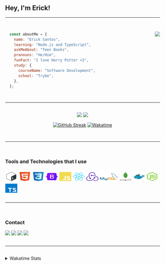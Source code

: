 ## Hey, I'm Erick!

---
</br>
<div align="center">
  <img height="200px" align="right" style="margin-left:30px;" src="https://media.tumblr.com/tumblr_m4vjobYRbG1qj3ir1.gif" />
  <div align="left" style="display: inline_block" markdown="1">
    
```js
  const aboutMe = {
    name: "Erick Santos",
    learning: "Node.js and TypeScript",
    askMeAbout: "Teen Books",
    pronouns: "He/Him",
    funFact: "I love Harry Potter <3",
    study: {
      courseName: "Software Development",
      school: "Trybe",
    },
  };
```
    
  </div>
</div>
</br>

---

</br>
<div align="center">
  <img height="180em" src="https://github-readme-stats.vercel.app/api?username=erick-ol&show_icons=true&theme=dracula&include_all_commits=true&count_private=true&icon_color=2FC18C&title_color=2FC18C&bg_color=1A1D21"/>
  <img height="180em" src="https://github-readme-stats.vercel.app/api/top-langs/?username=erick-ol&layout=compact&langs_count=7&theme=dracula&title_color=2FC18C&bg_color=1A1D21"/>
      
  [![GitHub Streak](https://github-readme-streak-stats.herokuapp.com/?user=erick-ol&theme=dark&fire=2FC18C&ring=2FC18C&background=1A1D21&currStreakLabel=2FC18C)](https://git.io/streak-stats)
  [![Wakatime](https://github-readme-stats.vercel.app/api/wakatime?username=erick_ol&layout=compact&theme=dracula&title_color=2FC18C&bg_color=1A1D21)](https://wakatime.com/@erick_ol)
      
</div>
</br>

---

</br>

### Tools and Technologies that I use

<div>
  <img align="center" alt="bash" height="30" width="40" src="https://raw.githubusercontent.com/devicons/devicon/master/icons/bash/bash-original.svg">
  <img align="center" alt="HTML" height="30" width="40" src="https://raw.githubusercontent.com/devicons/devicon/master/icons/html5/html5-original.svg">
  <img align="center" alt="CSS" height="30" width="40" src="https://raw.githubusercontent.com/devicons/devicon/master/icons/css3/css3-original.svg">
  <img align="center" alt="bootstrap" height="30" width="40" src="https://raw.githubusercontent.com/devicons/devicon/master/icons/bootstrap/bootstrap-original.svg">
  <img align="center" alt="Js" height="30" width="40" src="https://raw.githubusercontent.com/devicons/devicon/master/icons/javascript/javascript-plain.svg">
  <img align="center" alt="React" height="30" width="40" src="https://raw.githubusercontent.com/devicons/devicon/master/icons/react/react-original.svg">
  <img align="center" alt="redux" height="30" width="40" src="https://raw.githubusercontent.com/devicons/devicon/master/icons/redux/redux-original.svg">
  <img align="center" alt="mysql" height="45" width="60" src="https://raw.githubusercontent.com/devicons/devicon/master/icons/mysql/mysql-original-wordmark.svg">
  <img align="center" alt="mongodb" height="30" width="40" src="https://raw.githubusercontent.com/devicons/devicon/master/icons/mongodb/mongodb-original-wordmark.svg">
  <img align="center" alt="Docker" height="30" width="40" src="https://raw.githubusercontent.com/devicons/devicon/master/icons/docker/docker-original.svg">
  <img align="center" alt="Node.js" height="30" width="40" src="https://raw.githubusercontent.com/devicons/devicon/master/icons/nodejs/nodejs-original.svg">
  <img align="center" alt="TypeScript.js" height="30" width="40" src="https://raw.githubusercontent.com/devicons/devicon/master/icons/typescript/typescript-original.svg">
</div>
</br>

---

</br>

### Contact

<div>
  <a href="https://www.linkedin.com/in/erickosantos/" target="_blank"><img src="https://img.shields.io/badge/-LinkedIn-%230077B5?style=for-the-badge&logo=linkedin&logoColor=white" target="_blank"></a> 
  <a href = "mailto:erickosantos.dev@gmail.com"><img src="https://img.shields.io/badge/-Gmail-%23333?style=for-the-badge&logo=gmail&logoColor=white" target="_blank"></a>
  <a href="https://instagram.com/rick.ods" target="_blank"><img src="https://img.shields.io/badge/-Instagram-%23E4405F?style=for-the-badge&logo=instagram&logoColor=white" target="_blank"></a>
 <a href="https://discord.com/users/692041528415223898" target="_blank"><img src="https://img.shields.io/badge/Discord-7289DA?style=for-the-badge&logo=discord&logoColor=white" target="_blank"></a> 
  
</div>
</br>

---

</br>

<details>
  <summary>Wakatime Stats</summary>
<br>
      
<!--START_SECTION:waka-->
![Code Time](http://img.shields.io/badge/Code%20Time-265%20hrs%2033%20mins-blue)

![Profile Views](http://img.shields.io/badge/Profile%20Views-10-blue)

**🐱 My GitHub Data** 

> 🏆 295 Contributions in the Year 2022
 > 
> 📦 220.5 kB Used in GitHub's Storage 
 > 
> 💼 Opted to Hire
 > 
> 📜 46 Public Repositories 
 > 
> 🔑 3 Private Repositories  
 > 
**I'm an Early 🐤** 

```text
🌞 Morning    25 commits     ░░░░░░░░░░░░░░░░░░░░░░░░░   2.81% 
🌆 Daytime    454 commits    ████████████░░░░░░░░░░░░░   51.07% 
🌃 Evening    400 commits    ███████████░░░░░░░░░░░░░░   44.99% 
🌙 Night      10 commits     ░░░░░░░░░░░░░░░░░░░░░░░░░   1.12%

```
📅 **I'm Most Productive on Monday** 

```text
Monday       238 commits    ██████░░░░░░░░░░░░░░░░░░░   26.77% 
Tuesday      195 commits    █████░░░░░░░░░░░░░░░░░░░░   21.93% 
Wednesday    164 commits    ████░░░░░░░░░░░░░░░░░░░░░   18.45% 
Thursday     114 commits    ███░░░░░░░░░░░░░░░░░░░░░░   12.82% 
Friday       62 commits     █░░░░░░░░░░░░░░░░░░░░░░░░   6.97% 
Saturday     56 commits     █░░░░░░░░░░░░░░░░░░░░░░░░   6.3% 
Sunday       60 commits     █░░░░░░░░░░░░░░░░░░░░░░░░   6.75%

```


📊 **This Week I Spent My Time On** 

```text
⌚︎ Time Zone: America/Sao_Paulo

💬 Programming Languages: 
JavaScript               27 hrs 59 mins      ████████████████████████░   97.0% 
CSS                      37 mins             ░░░░░░░░░░░░░░░░░░░░░░░░░   2.19% 
JSON                     13 mins             ░░░░░░░░░░░░░░░░░░░░░░░░░   0.76% 
HTML                     0 secs              ░░░░░░░░░░░░░░░░░░░░░░░░░   0.02% 
Markdown                 0 secs              ░░░░░░░░░░░░░░░░░░░░░░░░░   0.01%

🔥 Editors: 
VS Code                  28 hrs 51 mins      █████████████████████████   100.0%

🐱‍💻 Projects: 
sd-014-c-project-delivery14 hrs 57 mins      █████████████░░░░░░░░░░░░   51.86% 
trivia-react             13 hrs 53 mins      ████████████░░░░░░░░░░░░░   48.14%

💻 Operating System: 
Windows                  19 hrs 20 mins      ████████████████░░░░░░░░░   67.04% 
Linux                    9 hrs 30 mins       ████████░░░░░░░░░░░░░░░░░   32.96%

```

**I Mostly Code in JavaScript** 

```text
JavaScript               32 repos            █████████████████░░░░░░░░   68.09% 
PHP                      4 repos             ██░░░░░░░░░░░░░░░░░░░░░░░   8.51% 
CSS                      3 repos             █░░░░░░░░░░░░░░░░░░░░░░░░   6.38% 
HTML                     3 repos             █░░░░░░░░░░░░░░░░░░░░░░░░   6.38% 
TypeScript               3 repos             █░░░░░░░░░░░░░░░░░░░░░░░░   6.38%

```


**Timeline**

![Chart not found](https://raw.githubusercontent.com/erick-ol/erick-ol/main/charts/bar_graph.png) 


 Last Updated on 14/05/2022 18:48:53 UTC
<!--END_SECTION:waka--> 
</details>
